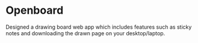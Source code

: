 # Openboard
Designed a drawing board web app which includes features such as sticky notes and downloading the drawn page on your desktop/laptop.
